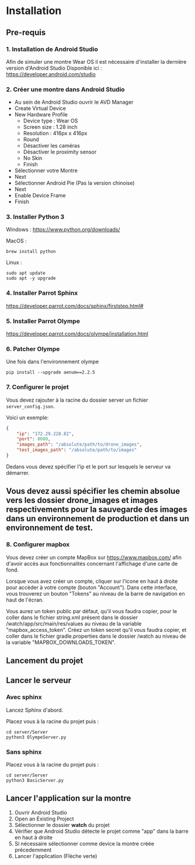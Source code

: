 # Installation

## Pre-requis

### 1. Installation de Android Studio

Afin de simuler une montre Wear OS il est nécessaire d'installer la dernière version d'Android Studio
Disponible ici : https://developer.android.com/studio

### 2. Créer une montre dans Android Studio

- Au sein de Android Studio ouvrir le AVD Manager
- Create Virtual Device
- New Hardware Profile
    - Device type : Wear OS
    - Screen size : 1.28 inch
    - Resolution : 416px x 416px
    - Round
    - Désactiver les caméras
    - Désactiver le proximity sensor
    - No Skin
    - Finish
- Sélectionner votre Montre
- Next
- Sélectionner Android Pie (Pas la version chinoise)
- Next
- Enable Device Frame
- Finish

### 3. Installer Python 3

Windows : https://www.python.org/downloads/

MacOS :

```shell
brew install python
```

Linux :

```shell
sudo apt update
sudo apt -y upgrade
```

### 4. Installer Parrot Sphinx

https://developer.parrot.com/docs/sphinx/firststep.html#

### 5. Installer Parrot Olympe

https://developer.parrot.com/docs/olympe/installation.html

### 6. Patcher Olympe

Une fois dans l'environnement olympe

```shell
pip install --upgrade aenum==2.2.5
```
### 7. Configurer le projet
Vous devez rajouter à la racine du dossier server un fichier `server_config.json`.

Voici un exemple:
```json
{
    "ip": "172.29.228.82",
    "port": 8080,
    "images_path": "/absolute/path/to/drone_images",
    "test_images_path": "/absolute/path/to/images"
}
```
Dedans vous devez spécifier l'ip et le port sur lesquels le serveur va démarrer.

Vous devez aussi spécifier les chemin absolue vers les dossier drone_images et images respectivements pour la sauvegarde des images dans un environnement de production et dans un environnement de test.
---

### 8. Configurer mapbox
Vous devez créer un compte MapBox sur https://www.mapbox.com/ afin d'avoir accès aux fonctionnalités concernant l'affichage d'une carte de fond.

Lorsque vous avez créer un compte, cliquer sur l'icone en haut à droite pour accèder à votre compte (bouton "Account").
Dans cette interface, vous trouverez un bouton "Tokens" au niveau de la barre de navigation en haut de l'écran.

Vous aurez un token public par défaut, qu'il vous faudra copier, pour le coller dans le fichier string.xml présent dans le dossier /watch/app/src/main/res/values au niveau de la variable "mapbox_access_token".
Créez un token secret qu'il vous faudra copier, et coller dans le fichier gradle.properties dans le dossier /watch au niveau de la variable "MAPBOX_DOWNLOADS_TOKEN".

## Lancement du projet

## Lancer le serveur
### Avec sphinx
Lancez Sphinx d'abord.

Placez vous à la racine du projet puis :

```shell
cd server/Server
python3 OlympeServer.py
```
### Sans sphinx
Placez vous à la racine du projet puis :

```shell
cd server/Server
python3 BasicServer.py
```
## Lancer l'application sur la montre

1. Ouvrir Android Studio
2. Open an Existing Project
3. Sélectionner le dossier **watch** du projet
4. Vérifier que Android Studio détecte le projet comme "app" dans la barre en haut à droite
5. Si nécessaire sélectionner comme device la montre créée précedemment
6. Lancer l'application (Flèche verte)